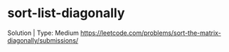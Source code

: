 # sort-list-diagonally
Solution | Type: Medium
https://leetcode.com/problems/sort-the-matrix-diagonally/submissions/
